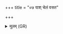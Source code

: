 +++
title = "०७ याश् चेलं वसत"

+++
<details><summary>मूलम् (GR)</summary>

याश् चेलं वसत उत या नु दूर्शं  
नीलं पिशङ्गम् उत लोहितं याः ।  
या गर्भान् प्रमृशन्ति  
सर्वाः पापीर् अनीनशम् ॥
</details>